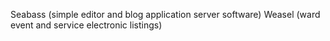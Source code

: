 Seabass (simple editor and blog application server software)
Weasel (ward event and service electronic listings)